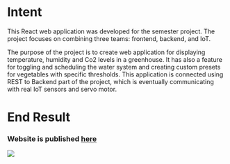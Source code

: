# Intent
This React web application was developed for the semester project. The project focuses on combining three teams: frontend, backend, and IoT. 

The purpose of the project is to create web application for displaying temperature, humidity and Co2 levels in a greenhouse. It has also a feature for toggling and scheduling the water system and creating custom presets for vegetables with specific thresholds. This application is connected using REST to Backend part of the project, which is eventually communicating with real IoT sensors and servo motor.

# End Result
<h3>Website is published <a href="https://ham222.github.io/greenhouse-frontend/#/login">here</a></h3>

<img 
     src="https://github.com/Davidek776/greenhouse-frontend/assets/62095094/0a4a3764-3f0a-4cc4-931c-4db2e51d1119">

